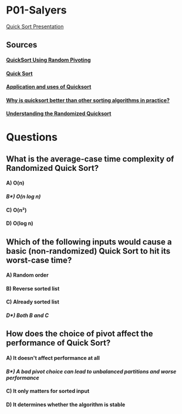 # P01-Salyers
[Quick Sort Presentation](https://www.canva.com/design/DAGl81hz7Gg/SBpmcBXD5SbfiU3sMGLd5A/edit)
## Sources
#### [QuickSort Using Random Pivoting](https://www.canva.com/design/DAGl81hz7Gg/SBpmcBXD5SbfiU3sMGLd5A/edit)
#### [Quick Sort](https://afteracademy.com/blog/quick-sort/)
#### [Application and uses of Quicksort](https://www.geeksforgeeks.org/application-and-uses-of-quicksort/)
#### [Why is quicksort better than other sorting algorithms in practice?](https://softwareengineering.stackexchange.com/questions/150615/why-is-quicksort-better-than-other-sorting-algorithms-in-practice)
#### [Understanding the Randomized Quicksort](https://www.baeldung.com/cs/randomized-quicksort)
# Questions
## What is the average-case time complexity of Randomized Quick Sort?
####  A) O(n)
####  _B*) O(n log n)_
####  C) O(n²)
####  D) O(log n)
## Which of the following inputs would cause a basic (non-randomized) Quick Sort to hit its worst-case time?
####  A) Random order
####  B) Reverse sorted list
####  C) Already sorted list
#### _D*) Both B and C_
## How does the choice of pivot affect the performance of Quick Sort?
####  A) It doesn't affect performance at all
#### _B*) A bad pivot choice can lead to unbalanced partitions and worse performance_
####  C) It only matters for sorted input
####  D) It determines whether the algorithm is stable

